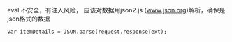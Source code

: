 eval 不安全，有注入风险，
应该对数据用json2.js (www.json.org)解析，确保是json格式的数据
```
var itemDetails = JSON.parse(request.responseText);
```
